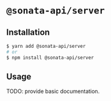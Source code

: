 # `@sonata-api/server`

## Installation

```sh
$ yarn add @sonata-api/server
# or
$ npm install @sonata-api/server
```

## Usage

TODO: provide basic documentation.
